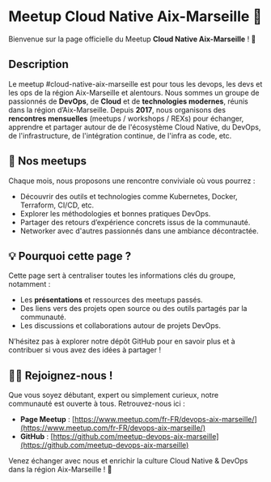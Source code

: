 # Meetup Cloud Native Aix-Marseille 🚀

Bienvenue sur la page officielle du Meetup **Cloud Native Aix-Marseille** ! 🎉

## Description

Le meetup #cloud-native-aix-marseille est pour tous les devops, les devs et les ops de la région Aix-Marseille et alentours.
Nous sommes un groupe de passionnés de **DevOps**, de **Cloud** et de **technologies modernes**, réunis dans la région d’Aix-Marseille. 
Depuis **2017**, nous organisons des **rencontres mensuelles** (meetups / workshops / REXs) pour échanger, apprendre et partager autour de de l'écosystème Cloud Native, du DevOps, de l'infrastructure, de l'intégration continue, de l'infra as code, etc.

## 📅 Nos meetups

Chaque mois, nous proposons une rencontre conviviale où vous pourrez :

- Découvrir des outils et technologies comme Kubernetes, Docker, Terraform, CI/CD, etc.
- Explorer les méthodologies et bonnes pratiques DevOps.
- Partager des retours d’expérience concrets issus de la communauté.
- Networker avec d'autres passionnés dans une ambiance décontractée.

## 💡 Pourquoi cette page ?

Cette page sert à centraliser toutes les informations clés du groupe, notamment :

- Les **présentations** et ressources des meetups passés.
- Des liens vers des projets open source ou des outils partagés par la communauté.
- Les discussions et collaborations autour de projets DevOps.

N’hésitez pas à explorer notre dépôt GitHub pour en savoir plus et à contribuer si vous avez des idées à partager !

## 🧑‍💻 Rejoignez-nous !

Que vous soyez débutant, expert ou simplement curieux, notre communauté est ouverte à tous. Retrouvez-nous ici :

- **Page Meetup** : [https://www.meetup.com/fr-FR/devops-aix-marseille/](https://www.meetup.com/fr-FR/devops-aix-marseille/)
- **GitHub** : [https://github.com/meetup-devops-aix-marseille](https://github.com/meetup-devops-aix-marseille)

Venez échanger avec nous et enrichir la culture Cloud Native & DevOps dans la région Aix-Marseille ! 🚀
